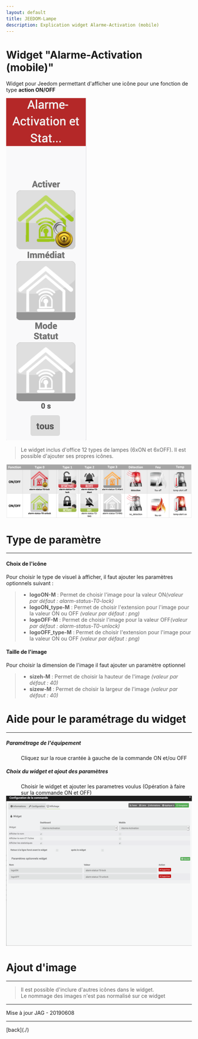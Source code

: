 ```yaml
---
layout: default
title: JEEDOM-Lampe
description: Explication widget Alarme-Activation (mobile)
---
```


# Widget "Alarme-Activation (mobile)" 

Widget pour Jeedom permettant d'afficher une icône pour une fonction de type <b>action ON/OFF</b>
<p><img src="Img/JEEDOM-Alarme-Activation-Resultat.png" alt="Resultat" /></p>
<blockquote>
    Le widget inclus d'office 12 types de lampes (6xON et 6xOFF). Il est possible d'ajouter ses propres icônes.
</blockquote>
<p><img src="Img/JEEDOM-Alarme.png" alt="Visuels" /></p>

<h1 id="Type de paramètre">Type de paramètre</h1>
<hr />
<h4 id="Logo">Choix de l'icône</h4>
Pour choisir le type de visuel à afficher, il faut ajouter les paramètres optionnels suivant :
<blockquote>
        <ul>
            <li><b>logoON-M</b> : Permet de choisir l'image pour la valeur ON<i>(valeur par défaut : alarm-status-T0-lock)</i></li>
            <li><b>logoON_type-M</b> : Permet de choisir l'extension pour l'image pour la valeur ON ou OFF <i>(valeur par défaut : png)</i></li>
            <li><b>logoOFF-M</b> : Permet de choisir l'image pour la valeur OFF<i>(valeur par défaut : alarm-status-T0-unlock)</i></li>
            <li><b>logoOFF_type-M</b> : Permet de choisir l'extension pour l'image pour la valeur ON ou OFF <i>(valeur par défaut : png)</i></li>
        </ul>
</blockquote>

<h4 id="TaIlle">Taille de l'image</h4>
Pour choisir la dimension de l'image il faut ajouter un paramètre optionnel<br/>
<blockquote>
        <ul>
            <li><b>sizeh-M</b> : Permet de choisir la hauteur de l'image <i>(valeur par défaut : 40)</i></li>
            <li><b>sizew-M</b> : Permet de choisir la largeur de l'image <i>(valeur par défaut : 40)</i></li>
        </ul>
</blockquote>

<h1 id="Aide Paramétrage">Aide pour le paramétrage du widget</h1>
<hr />
<h5 id="header-5">Paramétrage de l'équipement</h5>
<dl>
    <dd>Cliquez sur la roue crantée à gauche de la commande ON et/ou OFF</dd>
</dl>

<h5 id="header-5">Choix du widget et ajout des paramètres</h5>
<dl>
    <dd>Choisir le widget et ajouter les parametres voulus (Opération à faire sur la commande ON et OFF)</dd>
    <img src="Img/JEEDOM-Activation-Configuration.png" alt="Configuration"/>
</dl>
    
<h1 id="Add img">Ajout d'image</h1>
<hr />
<blockquote>
        Il est possible d'inclure d'autres icônes dans le widget.<br/>
        Le nommage des images n'est pas normalisé sur ce widget
</blockquote>

<hr />
<dl>
    <dt>Mise à jour JAG - 20190608</dt>
</dl>
<hr />
[back](./)